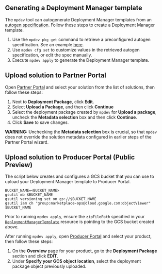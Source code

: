 ## Generating a Deployment Manager template

The `mpdev` tool can autogenerate Deployment Manager templates from an
[autogen specification](./autogen-reference.md). Follow these steps to create a
Deployment Manager template.

1. Use the `mpdev pkg get` command to retrieve a preconfigured autogen
specification. See an example [here](../examples/deployment-manager/autogen/singlevm/README.md).
1. Use `mpdev cfg set` to customize values in the retrieved autogen
specification, or edit the spec manually.
3. Execute `mpdev apply` to generate the Deployment Manager template.

## Upload solution to Partner Portal

Open [Partner Portal](https://console.cloud.google.com/partner/solutions) and 
select your solution from the list of solutions, then follow these steps:

1. Next to **Deployment Package**, click **Edit**.
1. Select **Upload a Package**, and then click **Continue**
1. Select the deployment package created by `mpdev` for **Upload a package**,
uncheck the **Metadata selection** box and then click **Continue**.
1. Click **Save** to save changes.

**WARNING:** Unchecking the **Metadata selection** box is crucial, so that
`mpdev` does not override the solution metadata configured in earlier steps of
the Partner Portal wizard.

## Upload solution to Producer Portal (Public Preview)

The script below creates and configures a GCS bucket that you can use to upload
your Deployment Manager template to Producer Portal.

```
BUCKET_NAME=<BUCKET_NAME>
gsutil mb $BUCKET_NAME
gsutil versioning set on gs://$BUCKET_NAME
gsutil iam ch "group:marketplace-ops@cloud.google.com:objectViewer" $BUCKET_NAME
```

Prior to running `mpdev apply`, ensure the `zipFilePath` specified
in your [`DeploymentManagerTemplate`](../examples/deployment-manager/autogen/singlevm/configurations.yaml)
resource is pointing to the GCS bucket created above.

After running `mpdev apply`, open
[Producer Portal](https://console.cloud.google.com/producer-portal) and select
your product, then follow these steps:

1. On the **Overview** page for your product, go to the **Deployment Package**
 section and click **EDIT**.
1. Under **Specify your GCS object location**, select the deployment package 
 object previously uploaded. 